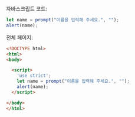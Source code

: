자바스크립트 코드:

```js demo run
let name = prompt("이름을 입력해 주세요.", "");
alert(name);
```

전체 페이지:

```html
<!DOCTYPE html>
<html>
<body>

  <script>
    'use strict';
    let name = prompt("이름을 입력해 주세요.", "");
    alert(name);
  </script>

</body>
</html>
```
